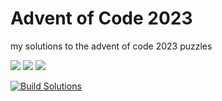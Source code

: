 # Advent of Code 2023

my solutions to the advent of code 2023 puzzles

![](https://img.shields.io/badge/day%20📅-15-blue)      ![](https://img.shields.io/badge/stars%20⭐-29-yellow)      ![](https://img.shields.io/badge/days%20completed-14-red)

[![Build Solutions](https://github.com/pns1123/advent_of_code_2023/actions/workflows/build_solution.yml/badge.svg)](https://github.com/pns1123/advent_of_code_2023/actions/workflows/build_solution.yml)
